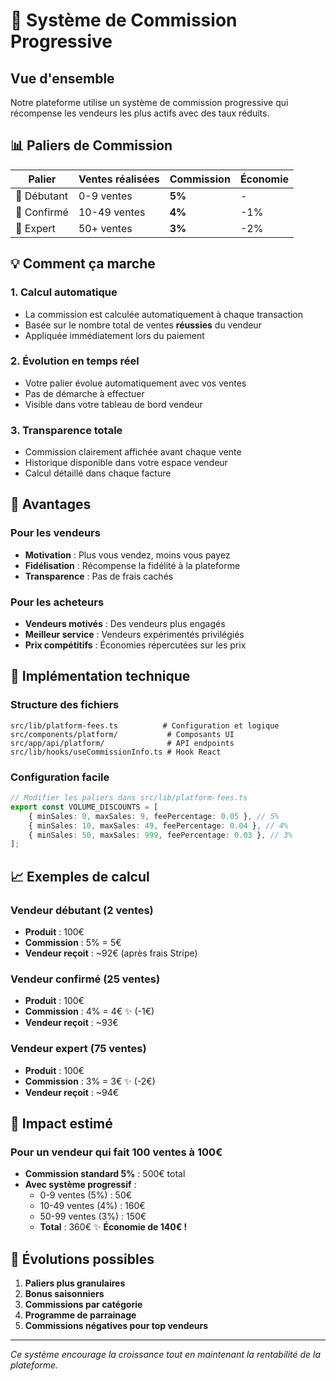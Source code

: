 # 🎯 Système de Commission Progressive

## Vue d'ensemble

Notre plateforme utilise un système de commission progressive qui récompense les vendeurs les plus actifs avec des taux réduits.

## 📊 Paliers de Commission

| Palier      | Ventes réalisées | Commission | Économie |
| ----------- | ---------------- | ---------- | -------- |
| 🥉 Débutant | 0-9 ventes       | **5%**     | -        |
| 🥈 Confirmé | 10-49 ventes     | **4%**     | -1%      |
| 🥇 Expert   | 50+ ventes       | **3%**     | -2%      |

## 💡 Comment ça marche

### 1. **Calcul automatique**

- La commission est calculée automatiquement à chaque transaction
- Basée sur le nombre total de ventes **réussies** du vendeur
- Appliquée immédiatement lors du paiement

### 2. **Évolution en temps réel**

- Votre palier évolue automatiquement avec vos ventes
- Pas de démarche à effectuer
- Visible dans votre tableau de bord vendeur

### 3. **Transparence totale**

- Commission clairement affichée avant chaque vente
- Historique disponible dans votre espace vendeur
- Calcul détaillé dans chaque facture

## 🚀 Avantages

### Pour les vendeurs

- **Motivation** : Plus vous vendez, moins vous payez
- **Fidélisation** : Récompense la fidélité à la plateforme
- **Transparence** : Pas de frais cachés

### Pour les acheteurs

- **Vendeurs motivés** : Des vendeurs plus engagés
- **Meilleur service** : Vendeurs expérimentés privilégiés
- **Prix compétitifs** : Économies répercutées sur les prix

## 🔧 Implémentation technique

### Structure des fichiers

```
src/lib/platform-fees.ts          # Configuration et logique
src/components/platform/           # Composants UI
src/app/api/platform/              # API endpoints
src/lib/hooks/useCommissionInfo.ts # Hook React
```

### Configuration facile

```typescript
// Modifier les paliers dans src/lib/platform-fees.ts
export const VOLUME_DISCOUNTS = [
	{ minSales: 0, maxSales: 9, feePercentage: 0.05 }, // 5%
	{ minSales: 10, maxSales: 49, feePercentage: 0.04 }, // 4%
	{ minSales: 50, maxSales: 999, feePercentage: 0.03 }, // 3%
];
```

## 📈 Exemples de calcul

### Vendeur débutant (2 ventes)

- **Produit** : 100€
- **Commission** : 5% = 5€
- **Vendeur reçoit** : ~92€ (après frais Stripe)

### Vendeur confirmé (25 ventes)

- **Produit** : 100€
- **Commission** : 4% = 4€ ✨ (-1€)
- **Vendeur reçoit** : ~93€

### Vendeur expert (75 ventes)

- **Produit** : 100€
- **Commission** : 3% = 3€ ✨ (-2€)
- **Vendeur reçoit** : ~94€

## 🎉 Impact estimé

### Pour un vendeur qui fait 100 ventes à 100€

- **Commission standard 5%** : 500€ total
- **Avec système progressif** :
    - 0-9 ventes (5%) : 50€
    - 10-49 ventes (4%) : 160€
    - 50-99 ventes (3%) : 150€
    - **Total** : 360€ ✨ **Économie de 140€ !**

## 🔮 Évolutions possibles

1. **Paliers plus granulaires**
2. **Bonus saisonniers**
3. **Commissions par catégorie**
4. **Programme de parrainage**
5. **Commissions négatives pour top vendeurs**

---

_Ce système encourage la croissance tout en maintenant la rentabilité de la plateforme._

